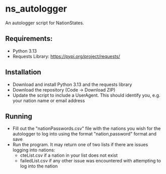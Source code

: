 # ns_autologger
An autologger script for NationStates.
## Requirements:
- Python 3.13
- Requests Library: https://pypi.org/project/requests/
## Installation
- Download and install Python 3.13 and the requests library
- Download the repository (Code -> Download ZIP)
- Update the script to include a UserAgent. This should identify you, e.g. your nation name or email address
## Running
- Fill out the "nationPasswords.csv" file with the nations you wish for the autologger to log into using the format "nation,password" format and save
- Run the program. It may return one of two lists if there are issues logging into nations:
  - cteList.csv if a nation in your list does not exist
  - failedList.csv if any other issue was encountered with attempting to log into the nation
